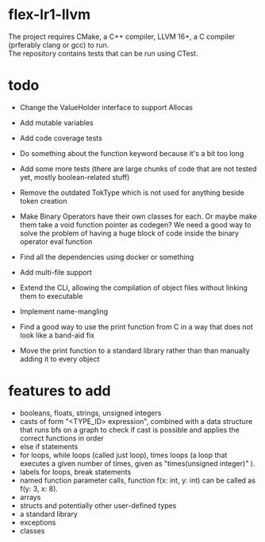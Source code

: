# flex-lr1-llvm
The project requires CMake, a C++ compiler, LLVM 16+, a C compiler (prferably clang or gcc) to run.\
The repository contains tests that can be run using CTest.
# todo
- Change the ValueHolder interface to support Allocas

- Add mutable variables

- Add code coverage tests

- Do something about the function keyword because it's a bit too long

- Add some more tests (there are large chunks of code that are not tested yet, mostly boolean-related stuff)

- Remove the outdated TokType which is not used for anything beside token creation

- Make Binary Operators have their own classes for each. Or maybe make them take a void function pointer as codegen? We need a good way to solve the problem of having a huge block of code inside the binary operator eval function

- Find all the dependencies using docker or something

- Add multi-file support

- Extend the CLI, allowing the compilation of object files without linking them to executable

- Implement name-mangling

- Find a good way to use the print function from C in a way that does not look like a band-aid fix
- Move the print function to a standard library rather than than manually adding it to every object

# features to add
- booleans, floats, strings, unsigned integers
- casts of form "\<TYPE_ID\> expression", combined with a data structure that runs bfs on a graph to check if cast is possible and applies the correct functions in order
- else if statements
- for loops, while loops (called just loop), times loops (a loop that executes a given number of times, given as "times(unsigned integer)" ).
- labels for loops, break statements
- named function parameter calls, function f(x: int, y: int) can be called as f(y: 3, x: 8).
- arrays
- structs and potentially other user-defined types
- a standard library
- exceptions
- classes

